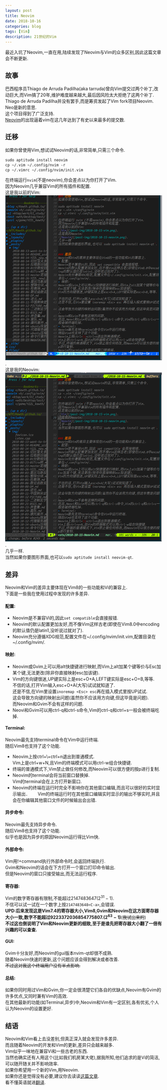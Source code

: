 ```yaml
---
layout: post
title: Neovim
date: 2018-10-16
categories: blog
tags: [Vim]
description: 21世纪的Vim
---
```


最近入坑了Neovim,一直在用,陆续发现了Neovim与Vim的众多区别,因此这篇文章会不断更新.  

## 故事
巴西程序员Thiago de Arruda Padilha(aka tarruda)曾向Vim提交过两个补丁,改动巨大,而Vim搞了20年,维护难度越来越大,最后因风险太大拒绝了这两个补丁.  
Thiago de Arruda Padilha并没有罢手,而是筹资发起了Vim fork项目Neovim.  
Neo是新的意思.  
这个项目得到了广泛支持.  
[Neovim](www.neovim.io)的出现逼着vim在这几年达到了有史以来最多的提交数.  

## 迁移
如果你曾使用Vim,想试试Neovim的话,非常简单,只需三个命令.  
```
sudo aptitude install neovim
cp ~/.vim ~/.config/nvim -r
cp ~/.vimrc ~/.config/nvim/init.vim
```
在终端运行`nvim`(不是neovim),你会差点以为你打开了Vim.  
因为Neovim几乎兼容Vim的所有插件和配置.   
这是我以前的Vim:
![Vim](/post-img/2018-10-15-vim.png).  
这是我的Neovim:  
![Neovim](/post-img/2018-10-15-neovim.png).  
几乎一样.  
当然如果你要图形界面,也可以`sudo aptitude install neovim-qt`.  

## 差异
Neovim和Vim的差异主要体现在Vim8的一些功能和Vi的兼容上.  
下面是一些我在使用过程中发现的许多差异.  
#### 配置:  
- Neovim是不兼容Vi的,因此`set compatible`会直接报错.  
- Neovim的默认配置更加友好,而不像Vim这样古老(即使在Vim8.0中encoding的默认值仍是latin1,没听说过就对了).  
- Neovim充分遵循XDG规范,配置文件在~/.config/nvim/init.vim,配置目录在~/.config/nvim/.  
#### 映射:  
- Neovim或Gvim上可以用alt快捷键进行映射,而Vim上alt加某个键等价与Esc加某个键,无法更改(除非你直接映射esc加该键).  
- Vim的方向键很迷,UP键实际上是esc+O+A,LEFT键实际是esc+O+B,等等.  
不信的话,打开Vim输入esc+O+A(大写)试试就知道了.  
还是不信,在Vim里设置`inoremap <Esc> esc`再在插入模式里按UP试试.  
这会导致方向键的映射出问题(虽然你不应该用方向键,但这毕竟是问题).  
而Neovim和Gvim不会有这样的问题.  
- Neovi和Gvim可以用ctrl-q和ctrl-s命令,Vim的ctrl-q和ctrl+s一般会被终端吃掉.  
#### Terminal:  
Neovim最先支持terminal命令在Vim中运行终端.  
随后Vim8也支持了这个功能.  
- Neovim上按ctrl+\\+ctrl+n退出到普通模式.  
Vim上是ctrl+w+N,且Vim的终端模式可以用ctrl-w组合快捷键.  
- 终端的普通模式下,Vim禁止做任何修改,而Neovim可以很方便的按p进行复制.  
- Neovim的terminal会将当前窗口替换掉.  
Vim的terminal会在上方打开新窗口.  
- Neovim的终端在运行时完全不影响你在其他窗口编辑,而且可以很好的实时显示输出．　　
Vim的终端运行时在其他窗口编辑实时显示的输出不够实时,并且会在你编辑其他窗口文件的时候输出会出错.  
#### 异步命令:  
Neovim最先支持异步命令.  
随后Vim8也支持了这个功能.  
似乎也是因为异步的原因Neovim运行得比Vim快.  
#### 外部命令:  
Vim用!+command执行外部命令时,会返回终端执行.  
Gvim和Neovim的话会在下方打开一个窗口打印命令输出.  
但是Neovim的窗口只接受输出,而无法运行程序.  
#### 寄存器:
Vim的数字寄存器有限制,不能超过2147483647($2^31-1$).  
不信可以试一试在一个数字上按`2147483648<C-a>`,会错误.  
**UPD:后来发现这是Vim7.4的寄存器大小,Vim8,Gvim和Neovim在这方面寄存器大小一致,数字不能超过9223372036854775807.($2^63-1$)**(~~我试出来的~~)  
**不过这也倒说明了Vim和Neovim更新的细致,至于是谁先把寄存器大小翻了一倍有兴趣的可以查查.**  
#### GUI:  
Gvim十分友好,而Neovim的gui版本nvim-qt却很不成熟.   
随着Neovim快速的更新,这个问题应该会得到解决或者改善.  
~~不过这对我这个终端用户没有半点影响.~~  
#### 总结:
如果你同时用过Vim和Gvim,你一定会很清楚它们各自的优缺点,Neovim有Gvim的许多优点,又同时兼有Vim的高效.  
在其他最新的功能(如Terminal,异步)中,Neovim和Vim有一定区别,各有优劣,个人认为Neovim的设置更好.  

## 结语
Neovim和Vim看上去没差别,但真正深入就会发现许多差异.  
而且随着Neovim的开发和Vim的更新,差异只会越来越多.  
Vim似乎一味地在兼容Vi和一些古老的东西.  
当然也确实还有人用这个(比如我们机房某大佬),据我所知,他们追求的是Vi的简洁,可以随开随关并不影响效率.  
如果你希望用一个新的Vim,用Neovim.  
如果你还是觉得没有必要,建议你去读读[这篇文章](https://geoff.greer.fm/2015/01/15/why-neovim-is-better-than-vim/).  
看不懂英语就进[翻译](https://www.microsofttranslator.com/bv.aspx?ref=SERP&br=ro&mkt=zh-CN&dl=zh&lp=EN_ZH-CHS&a=https%3a%2f%2fgeoff.greer.fm%2f2015%2f01%2f15%2fwhy-neovim-is-better-than-vim%2f).  
